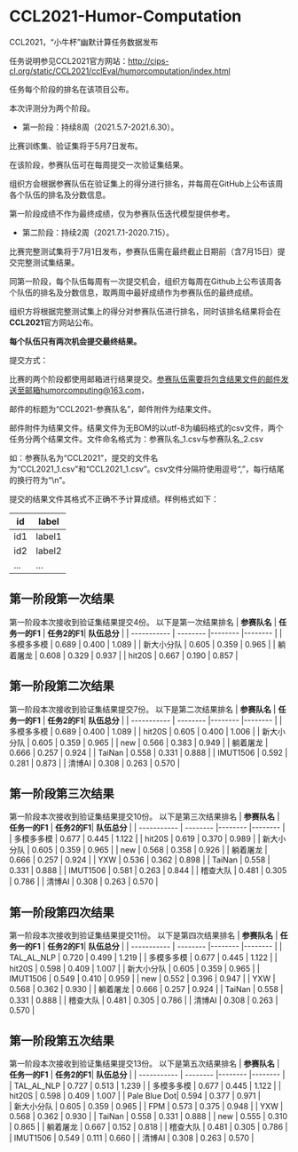 # CCL2021-Humor-Computation

CCL2021，“小牛杯”幽默计算任务数据发布

任务说明参见CCL2021官方网站：http://cips-cl.org/static/CCL2021/cclEval/humorcomputation/index.html

任务每个阶段的排名在该项目公布。

本次评测分为两个阶段。

* 第一阶段：持续8周（2021.5.7-2021.6.30）。

比赛训练集、验证集将于5月7日发布。

在该阶段，参赛队伍可在每周提交一次验证集结果。

组织方会根据参赛队伍在验证集上的得分进行排名，并每周在GitHub上公布该周各个队伍的排名及分数信息。

第一阶段成绩不作为最终成绩，仅为参赛队伍迭代模型提供参考。

* 第二阶段：持续2周（2021.7.1-2020.7.15）。

比赛完整测试集将于7月1日发布，参赛队伍需在最终截止日期前（含7月15日）提交完整测试集结果。

同第一阶段，每个队伍每周有一次提交机会，组织方每周在Github上公布该周各个队伍的排名及分数信息，取两周中最好成绩作为参赛队伍的最终成绩。

组织方将根据完整测试集上的得分对参赛队伍进行排名，同时该排名结果将会在**CCL2021**官方网站公布。

**每个队伍只有两次机会提交最终结果。**

提交方式：

比赛的两个阶段都使用邮箱进行结果提交。参赛队伍需要将包含结果文件的邮件发送至邮箱humorcomputing@163.com，

邮件的标题为“CCL2021-参赛队名”，邮件附件为结果文件。

邮件附件为结果文件。结果文件为无BOM的以utf-8为编码格式的csv文件，两个任务分两个结果文件。文件命名格式为：参赛队名_1.csv与参赛队名_2.csv

如：参赛队名为“CCL2021”，提交的文件名为“CCL2021_1.csv”和“CCL2021_1.csv”。csv文件分隔符使用逗号“,”，每行结尾的换行符为“\n”。

提交的结果文件其格式不正确不予计算成绩。样例格式如下：

| id    | label | 
| ----------- | -------- |
| id1    | label1    | 
| id2 | label2    | 
| ... | ...    | 
## 第一阶段第一次结果
 第一阶段本次接收到验证集结果提交4份。
 以下是第一次结果排名
| **参赛队名**    | **任务一的F1** | **任务2的F1**| **队伍总分** | 
| ----------- | -------- |-------- |-------- |
| 多模多多模    | 0.689    | 0.400    | 1.089    | 
| 新大小分队 | 0.605   | 0.359    | 0.965  | 
| 躺着屠龙 | 0.608   | 0.329    | 0.937    | 
| hit20S    | 0.667   | 0.190   | 0.857    | 

## 第一阶段第二次结果
 第一阶段本次接收到验证集结果提交7份。
 以下是第二次结果排名
| **参赛队名**    | **任务一的F1** | **任务2的F1**| **队伍总分** | 
| ----------- | -------- |-------- |-------- |
| 多模多多模    | 0.689    | 0.400    | 1.089    | 
| hit20S    | 0.605  | 0.400   | 1.006    | 
| 新大小分队 | 0.605   | 0.359    | 0.965  | 
| new | 0.566   | 0.383    | 0.949    | 
| 躺着屠龙 | 0.666   | 0.257   | 0.924    | 
| TaiNan | 0.558   | 0.331   | 0.888    | 
| IMUT1506 | 0.592  | 0.281    | 0.873    | 
| 清博AI | 0.308   | 0.263    | 0.570    | 
## 第一阶段第三次结果
 第一阶段本次接收到验证集结果提交10份。
 以下是第三次结果排名
| **参赛队名**    | **任务一的F1** | **任务2的F1**| **队伍总分** | 
| ----------- | -------- |-------- |-------- |
| 多模多多模    | 0.677    | 0.445    | 1.122    | 
| hit20S    | 0.619  | 0.370   | 0.989    | 
| 新大小分队 | 0.605   | 0.359    | 0.965  | 
| new | 0.568   | 0.358    | 0.926    | 
| 躺着屠龙 | 0.666   | 0.257   | 0.924    | 
| YXW | 0.536   | 0.362    | 0.898    | 
| TaiNan | 0.558   | 0.331   | 0.888    | 
| IMUT1506 | 0.581  | 0.263    | 0.844    | 
| 稽查大队 | 0.481  | 0.305    | 0.786    | 
| 清博AI | 0.308   | 0.263    | 0.570    | 
## 第一阶段第四次结果
 第一阶段本次接收到验证集结果提交11份。
 以下是第四次结果排名
| **参赛队名**    | **任务一的F1** | **任务2的F1**| **队伍总分** | 
| ----------- | -------- |-------- |-------- |
| TAL_AL_NLP    | 0.720    | 0.499    | 1.219    | 
| 多模多多模    | 0.677    | 0.445    | 1.122    | 
| hit20S    | 0.598  | 0.409  | 1.007    | 
| 新大小分队 | 0.605   | 0.359    | 0.965  | 
| IMUT1506 | 0.549  | 0.410    | 0.959    | 
| new | 0.552   | 0.396    | 0.947    | 
| YXW | 0.568   | 0.362    | 0.930   | 
| 躺着屠龙 | 0.666   | 0.257   | 0.924    | 
| TaiNan | 0.558   | 0.331   | 0.888    | 
| 稽查大队 | 0.481  | 0.305    | 0.786    | 
| 清博AI | 0.308   | 0.263    | 0.570    | 
## 第一阶段第五次结果
 第一阶段本次接收到验证集结果提交13份。
 以下是第五次结果排名
| **参赛队名**    | **任务一的F1** | **任务2的F1**| **队伍总分** | 
| ----------- | -------- |-------- |-------- |
| TAL_AL_NLP    | 0.727    | 0.513    | 1.239    | 
| 多模多多模    | 0.677    | 0.445    | 1.122    | 
| hit20S    | 0.598  | 0.409  | 1.007    | 
| Pale Blue Dot| 0.594   | 0.377    | 0.971    |    
| 新大小分队 | 0.605   | 0.359    | 0.965  | 
| FPM | 0.573   | 0.375    | 0.948   | 
| YXW | 0.568   | 0.362    | 0.930   | 
| TaiNan | 0.558   | 0.331   | 0.888    | 
| new | 0.555   | 0.310    | 0.865    | 
| 躺着屠龙 | 0.667   | 0.152   | 0.818   | 
| 稽查大队 | 0.481  | 0.305    | 0.786    | 
| IMUT1506 | 0.549  | 0.111    | 0.660    | 
| 清博AI | 0.308   | 0.263    | 0.570    | 



